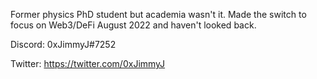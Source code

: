 Former physics PhD student but academia wasn't it. Made the switch to focus on Web3/DeFi August 2022 and haven't looked back.

Discord: 0xJimmyJ#7252

Twitter: https://twitter.com/0xJimmyJ
<!---
theJimmyJ/theJimmyJ is a ✨ special ✨ repository because its `README.md` (this file) appears on your GitHub profile.
You can click the Preview link to take a look at your changes.
--->
